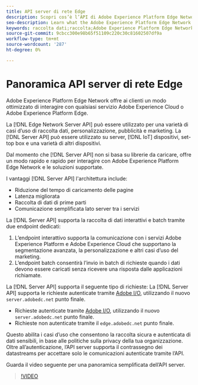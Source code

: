 ```yaml
---
title: API server di rete Edge
description: Scopri cos’è l’API di Adobe Experience Platform Edge Network Server e come utilizzarla.
seo-description: Learn what the Adobe Experience Platform Edge Network Server API is and how you can use it.
keywords: raccolta dati;raccolta;Adobe Experience Platform Edge Network;api server;
source-git-commit: 9cbcc300e98b65f51109c220c30c81602507df9a
workflow-type: tm+mt
source-wordcount: '287'
ht-degree: 0%

---
```



# Panoramica API server di rete Edge

Adobe Experience Platform Edge Network offre ai clienti un modo ottimizzato di interagire con qualsiasi servizio Adobe Experience Cloud o Adobe Experience Platform Edge.

La [!DNL Edge Network Server API] può essere utilizzato per una varietà di casi d’uso di raccolta dati, personalizzazione, pubblicità e marketing. La [!DNL Server API] può essere utilizzato su server, [!DNL IoT] dispositivi, set-top box e una varietà di altri dispositivi.

Dal momento che [!DNL Server API] non si basa su librerie da caricare, offre un modo rapido e rapido per interagire con Adobe Experience Platform Edge Network e le soluzioni supportate.

I vantaggi [!DNL Server API] l&#39;architettura include:

* Riduzione del tempo di caricamento delle pagine
* Latenza migliorata
* Raccolta di dati di prime parti
* Comunicazione semplificata lato server tra i servizi

La [!DNL Server API] supporta la raccolta di dati interattivi e batch tramite due endpoint dedicati:

1. L’endpoint interattivo supporta la comunicazione con i servizi Adobe Experience Platform e Adobe Experience Cloud che supportano la segmentazione avanzata, la personalizzazione e altri casi d’uso del marketing.
2. L’endpoint batch consentirà l’invio in batch di richieste quando i dati devono essere caricati senza ricevere una risposta dalle applicazioni richiamate.

La [!DNL Server API] supporta il seguente tipo di richieste: La [!DNL Server API] supporta le richieste autenticate tramite [Adobe I/O](https://developer.adobe.com/), utilizzando il nuovo `server.adobedc.net` punto finale.

* Richieste autenticate tramite [Adobe I/O](https://developer.adobe.com/), utilizzando il nuovo `server.adobedc.net` punto finale.
* Richieste non autenticate tramite il `edge.adobedc.net` punto finale.

Questo abilita i casi d’uso che consentono la raccolta sicura e autenticata di dati sensibili, in base alle politiche sulla privacy della tua organizzazione. Oltre all’autenticazione, l’API server supporta il contrassegno dei datastreams per accettare solo le comunicazioni autenticate tramite l’API.

Guarda il video seguente per una panoramica semplificata dell’API server.

>[!VIDEO](https://video.tv.adobe.com/v/341448/)